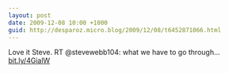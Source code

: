 ```yaml
---
layout: post
date: 2009-12-08 10:00 +1000
guid: http://desparoz.micro.blog/2009/12/08/t6452871066.html
---
```

Love it Steve. RT @stevewebb104: what we have to go through... [bit.ly/4GialW](http://bit.ly/4GialW)
